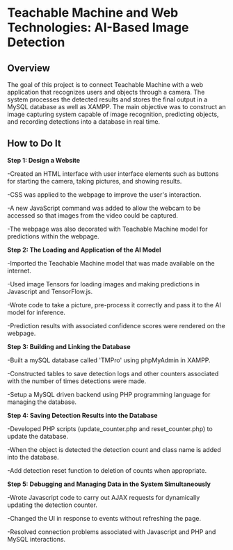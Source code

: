 # Teachable Machine and Web Technologies: AI-Based Image Detection

## Overview

The goal of this project is to connect Teachable Machine with a web application that recognizes users and objects through a camera. The system processes the detected results and stores the final output in a MySQL database as well as XAMPP. The main objective was to construct an image capturing system capable of image recognition, predicting objects, and recording detections into a database in real time.

## How to Do It
**Step 1: Design a Website**

-Created an HTML interface with user interface elements such as buttons for starting the camera, taking pictures, and showing results.

-CSS was applied to the webpage to improve the user's interaction.

-A new JavaScript command was added to allow the webcam to be accessed so that images from the video could be captured.

-The webpage was also decorated with Teachable Machine model for predictions within the webpage.

**Step 2: The Loading and Application of the AI Model**

-Imported the Teachable Machine model that was made available on the internet.

-Used image Tensors for loading images and making predictions in Javascript and TensorFlow.js.

-Wrote code to take a picture, pre-process it correctly and pass it to the AI model for inference.

-Prediction results with associated confidence scores were rendered on the webpage.

**Step 3: Building and Linking the Database**

-Built a mySQL database called 'TMPro' using phpMyAdmin in XAMPP.

-Constructed tables to save detection logs and other counters associated with the number of times detections were made.

-Setup a MySQL driven backend using PHP programming language for managing the database.

**Step 4: Saving Detection Results into the Database**

-Developed PHP scripts (update_counter.php and reset_counter.php) to update the database.

-When the object is detected the detection count and class name is added into the database.

-Add detection reset function to deletion of counts when appropriate.

**Step 5: Debugging and Managing Data in the System Simultaneously**

-Wrote Javascript code to carry out AJAX requests for dynamically updating the detection counter.

-Changed the UI in response to events without refreshing the page.

-Resolved connection problems associated with Javascript and PHP and MySQL interactions.
